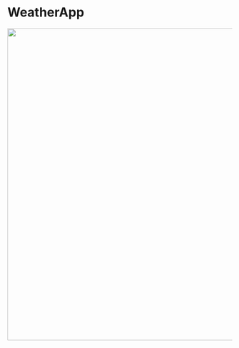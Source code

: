 # WeatherApp

<div align="center">
<img src="https://drive.google.com/file/d/193tkxJKP8USqzt7qYoT5wR6RLkvV4maG/view?usp=share_link" width="700px" />
</div>
